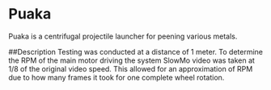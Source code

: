 # Puaka
Puaka is a centrifugal projectile launcher for peening various metals.

##Description
Testing was conducted at a distance of 1 meter. To determine the RPM of the main motor driving the system SlowMo video was taken at 1/8 of the original video speed. This allowed for an approximation of RPM due to how many frames it took for one complete wheel rotation.
